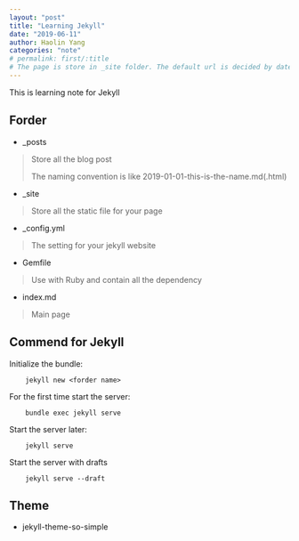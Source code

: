 ```yaml
---
layout: "post"
title: "Learning Jekyll"
date: "2019-06-11"
author: Haolin Yang
categories: "note"
# permalink: first/:title
# The page is store in _site folder. The default url is decided by date. However the url will be change when you have categories. Permalink can decided the url utimatly if that exist.
---
```


This is learning note for Jekyll

## Forder
* _posts
> Store all the blog post
> 
> The naming convention is like 2019-01-01-this-is-the-name.md(.html)
* _site
> Store all the static file for your page
* _config.yml
> The setting for your jekyll website
* Gemfile
> Use with Ruby and contain all the dependency
* index.md
> Main page

## Commend for Jekyll
Initialize the bundle:
```
    jekyll new <forder name>
```

For the first time start the server:
```
    bundle exec jekyll serve
```

Start the server later:
```
    jekyll serve
```

Start the server with drafts
```
    jekyll serve --draft
```

## Theme
* jekyll-theme-so-simple






